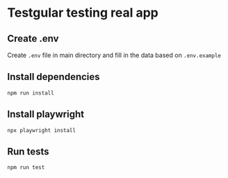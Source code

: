 # Testgular testing real app

## Create .env

Create `.env` file in main directory and fill in the data based on `.env.example`

## Install dependencies

```
npm run install
```

## Install playwright

```
npx playwright install
```

## Run tests

```
npm run test
```
